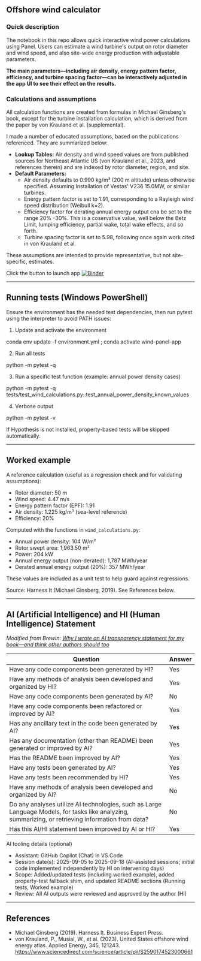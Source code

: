 ## Offshore wind calculator

### Quick description 
The notebook in this repo allows quick interactive wind power calculations using Panel. Users can estimate a wind turbine's output on rotor diameter and wind speed, and also site-wide energy production with adjustable parameters.

**The main parameters—including air density, energy pattern factor, efficiency, and turbine spacing factor—can be interactively adjusted in the app UI to see their effect on the results.**

### Calculations and assumptions
All calculation functions are created from formulas in Michael Ginsberg's book, except for the turbine installation calculation, which is derived from the paper by von Krauland et al. (supplemental).

I made a number of educated assumptions, based on the publications referenced. They are summarized below:

- **Lookup Tables:** Air density and wind speed values are from published sources for Northeast Atlantic US (von Krauland et al., 2023, and references therein) and are indexed by rotor diameter, region, and site.
- **Default Parameters:**
  - Air density defaults to 0.990 kg/m³ (200 m altitude) unless otherwise specified. Assuming Installation of Vestas' V236 15.0MW, or similar turbines.
  - Energy pattern factor is set to 1.91, corresponding to a Rayleigh wind speed distribution (Weibull k=2).
  - Efficiency factor for derating annual energy output cna be set to the range 20% -30%. This is a coservative value, well below the Betz Limit, lumping efficiency, partial wake, total wake effects, and so forth.
  - Turbine spacing factor is set to 5.98, following once again work cited in von Krauland et al.

These assumptions are intended to provide representative, but not site-specific, estimates.

Click the button to launch app 
[![Binder](https://mybinder.org/badge_logo.svg)](https://mybinder.org/v2/gh/mycarta/wind-calculator/HEAD?urlpath=%2Fdoc%2Ftree%2FPanel_app_pkg.ipynb)

---

## Running tests (Windows PowerShell)

Ensure the environment has the needed test dependencies, then run pytest using the interpreter to avoid PATH issues:

1) Update and activate the environment

  conda env update -f environment.yml ; conda activate wind-panel-app

2) Run all tests

  python -m pytest -q

3) Run a specific test function (example: annual power density cases)

  python -m pytest -q tests/test_wind_calculations.py::test_annual_power_density_known_values

4) Verbose output

  python -m pytest -v

If Hypothesis is not installed, property-based tests will be skipped automatically.

---

## Worked example

A reference calculation (useful as a regression check and for validating assumptions):

- Rotor diameter: 50 m
- Wind speed: 4.47 m/s
- Energy pattern factor (EPF): 1.91
- Air density: 1.225 kg/m³ (sea-level reference)
- Efficiency: 20%

Computed with the functions in `wind_calculations.py`:

- Annual power density: 104 W/m²
- Rotor swept area: 1,963.50 m²
- Power: 204 kW
- Annual energy output (non-derated): 1,787 MWh/year
- Derated annual energy output (20%): 357 MWh/year

These values are included as a unit test to help guard against regressions.

Source: Harness It (Michael Ginsberg, 2019). See References below.

---

## AI (Artificial Intelligence) and HI (Human Intelligence) Statement

_Modified from Brewin: [Why I wrote an AI transparency statement for my book—and think other authors should too](http://www.theguardian.com/books/2024/apr/04/why-i-wrote-an-ai-transparency-statement-for-my-book-and-think-other-authors-should-too)_

| Question | Answer |
|---|---|
| Have any code components been generated by HI? | Yes |
| Have any methods of analysis been developed and organized by HI? | Yes |
| Have any code components been generated by AI? | No |
| Have any code components been refactored or improved by AI? | Yes |
| Has any ancillary text in the code been generated by AI? | Yes |
| Has any documentation (other than README) been generated or improved by AI? | Yes |
| Has the README been improved by AI? | Yes |
| Have any tests been generated by AI? | Yes |
| Have any tests been recommended by HI? | Yes |
| Have any methods of analysis been developed and organized by AI? | No |
| Do any analyses utilize AI technologies, such as Large Language Models, for tasks like analyzing, summarizing, or retrieving information from data? | No |
| Has this AI/HI statement been improved by AI or HI? | Yes |

AI tooling details (optional)

- Assistant: GitHub Copilot (Chat) in VS Code
 - Session date(s): 2025-09-05 to 2025-09-18 (AI-assisted sessions; initial code implemented independently by HI on intervening days)
- Scope: Added/updated tests (including worked example), added property-test fallback shim, and updated README sections (Running tests, Worked example)
- Review: All AI outputs were reviewed and approved by the author (HI)

---

## References

- Michael Ginsberg (2019). Harness It. Business Expert Press.
- von Krauland, P., Musial, W., et al. (2023). United States offshore wind energy atlas. Applied Energy, 345, 121243. https://www.sciencedirect.com/science/article/pii/S2590174523000661
